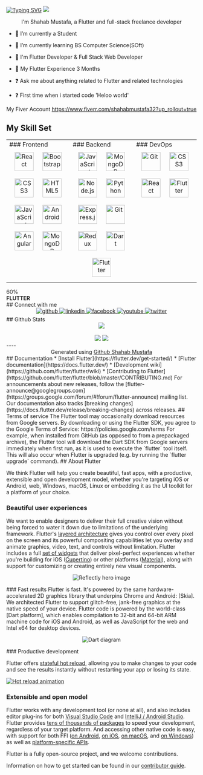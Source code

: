 <a href="https://git.io/typing-svg"><img src="https://readme-typing-svg.herokuapp.com?font=Fira+Code&size=30&pause=1000&width=800&lines=Hi%2C+I+am+Shahab+Mustafa;I'm+Flutter+%26++Full+Stack+Web+Developer" alt="Typing SVG" /></a>
<img src="https://www.multidots.com/wp-content/uploads/2020/01/code-quality-standard.png?quality=90" />
</div>  
<div align="center">I'm Shahab Mustafa, a Flutter and full-stack freelance developer </div>  

- 🔭 I’m currently a Student  
 
- 🌱 I’m currently learning BS Computer Science(SOft)

- 🌱 I'm Flutter Developer & Full Stack Web Developer 
  
- 🌱 My Flutter Experience 3 Months

- ❓ Ask me about anything related to Flutter and related technologies 

- ❓ First time when i started code 'Heloo world'

My Fiver Account https://www.fiverr.com/shahabmustafa32?up_rollout=true

## My Skill Set  

<table><tr><td valign="top" width="33%">
### Frontend  
<div align="center">  
<a href="https://reactjs.org/" target="_blank"><img style="margin: 10px" src="https://profilinator.rishav.dev/skills-assets/react-original-wordmark.svg" alt="React" height="50" /></a>  
<a href="https://getbootstrap.com/docs/3.4/javascript/" target="_blank"><img style="margin: 10px" src="https://profilinator.rishav.dev/skills-assets/bootstrap-plain.svg" alt="Bootstrap" height="50" /></a>  
<a href="https://www.w3schools.com/css/" target="_blank"><img style="margin: 10px" src="https://profilinator.rishav.dev/skills-assets/css3-original-wordmark.svg" alt="CSS3" height="50" /></a>  
<a href="https://en.wikipedia.org/wiki/HTML5" target="_blank"><img style="margin: 10px" src="https://profilinator.rishav.dev/skills-assets/html5-original-wordmark.svg" alt="HTML5" height="50" /></a>  
<a href="https://www.javascript.com/" target="_blank"><img style="margin: 10px" src="https://profilinator.rishav.dev/skills-assets/javascript-original.svg" alt="JavaScript" height="50" /></a>  
<a href="https://www.android.com/intl/en_in/" target="_blank"><img style="margin: 10px" src="https://profilinator.rishav.dev/skills-assets/android-original-wordmark.svg" alt="Android" height="50" /></a>  
<a href="https://angular.io/" target="_blank"><img style="margin: 10px" src="https://profilinator.rishav.dev/skills-assets/angularjs-original.svg" alt="Angular" height="50" /></a>  
<a href="https://www.mongodb.com/" target="_blank"><img style="margin: 10px" src="https://profilinator.rishav.dev/skills-assets/mongodb-original-wordmark.svg" alt="MongoDB" height="50" /></a>  
</div>
</td><td valign="top" width="33%">
### Backend  
 
<div align="center"> 
<a href="https://www.javascript.com/" target="_blank"><img style="margin: 10px" src="https://profilinator.rishav.dev/skills-assets/javascript-original.svg" alt="JavaScript" height="50" /></a>  
<a href="https://www.mongodb.com/" target="_blank"><img style="margin: 10px" src="https://profilinator.rishav.dev/skills-assets/mongodb-original-wordmark.svg" alt="MongoDB" height="50" /></a>  
<a href="https://nodejs.org/" target="_blank"><img style="margin: 10px" src="https://profilinator.rishav.dev/skills-assets/nodejs-original-wordmark.svg" alt="Node.js" height="50" /></a>  
<a href="https://www.python.org/" target="_blank"><img style="margin: 10px" src="https://profilinator.rishav.dev/skills-assets/python-original.svg" alt="Python" height="50" /></a>  
<a href="https://expressjs.com/" target="_blank"><img style="margin: 10px" src="https://profilinator.rishav.dev/skills-assets/express-original-wordmark.svg" alt="Express.js" height="50" /></a>  
<a href="https://github.com/" target="_blank"><img style="margin: 10px" src="https://profilinator.rishav.dev/skills-assets/git-scm-icon.svg" alt="Git" height="50" /></a>  
<a href="https://redux.js.org/" target="_blank"><img style="margin: 10px" src="https://profilinator.rishav.dev/skills-assets/redux-original.svg" alt="Redux" height="50" /></a>  
<a href="https://dart.dev/" target="_blank"><img style="margin: 10px" src="https://profilinator.rishav.dev/skills-assets/dartlang-icon.svg" alt="Dart" height="50" /></a>  
<a href="https://flutter.dev/" target="_blank"><img style="margin: 10px" src="https://profilinator.rishav.dev/skills-assets/flutterio-icon.svg" alt="Flutter" height="50" /></a>  
</div>
</td><td valign="top" width="33%">
### DevOps  
<div align="center">  
<a href="https://github.com/" target="_blank"><img style="margin: 10px" src="https://profilinator.rishav.dev/skills-assets/git-scm-icon.svg" alt="Git" height="50" /></a>  
<a href="https://www.w3schools.com/css/" target="_blank"><img style="margin: 10px" src="https://profilinator.rishav.dev/skills-assets/css3-original-wordmark.svg" alt="CSS3" height="50" /></a>  
<a href="https://reactjs.org/" target="_blank"><img style="margin: 10px" src="https://profilinator.rishav.dev/skills-assets/react-original-wordmark.svg" alt="React" height="50" /></a>  
<a href="https://flutter.dev/" target="_blank"><img style="margin: 10px" src="https://profilinator.rishav.dev/skills-assets/flutterio-icon.svg" alt="Flutter" height="50" /></a>  
</div>
</td></tr></table>  
<div class="mb-40">
    <div class="progress progress-2">
        <div class="progress-bar" role="progressbar" aria-valuenow="60" aria-valuemin="0" aria-valuemax="100" style="width: 97%;">60%</div>
    </div>
    <strong>FLUTTER</strong>
</div>
## Connect with me  
<div align="center">
<a href="https://github.com/https://github.com/Shahabmustafa" target="_blank">
<img src=https://img.shields.io/badge/github-%2324292e.svg?&style=for-the-badge&logo=github&logoColor=white alt=github style="margin-bottom: 5px;" />
</a>
<a href="https://linkedin.com/in/https://www.linkedin.com/in/shahab-mustafa-842688211/" target="_blank">
<img src=https://img.shields.io/badge/linkedin-%231E77B5.svg?&style=for-the-badge&logo=linkedin&logoColor=white alt=linkedin style="margin-bottom: 5px;" />
</a>
<a href="https://www.facebook.com/https://web.facebook.com/shahabmustafa.93" target="_blank">
<img src=https://img.shields.io/badge/facebook-%232E87FB.svg?&style=for-the-badge&logo=facebook&logoColor=white alt=facebook style="margin-bottom: 5px;" />
</a>
<a href="https://www.youtube.com/user/https://www.youtube.com/channel/UCgX_sm41sY7fw3qNL7bmOKQ" target="_blank">
<img src=https://img.shields.io/badge/youtube-%23EE4831.svg?&style=for-the-badge&logo=youtube&logoColor=white alt=youtube style="margin-bottom: 5px;" />
</a>
<a href="https://twitter.com/https://twitter.com/ShahabMustafa9" target="_blank">
<img src=https://img.shields.io/badge/twitter-%2300acee.svg?&style=for-the-badge&logo=twitter&logoColor=white alt=twitter style="margin-bottom: 5px;" />
</a>
</div>  
## Github Stats  
<div align="center"><img src="https://github-readme-stats.vercel.app/api?username=ShahabMustafa&show_icons=true&count_private=true&hide_border=true" align="center" /></div>  
<br/>  
<div align="center">
<img src="https://github-readme-stats.vercel.app/api/top-langs?username=zluvsand"/>
<img src="https://github-readme-streak-stats.herokuapp.com/?user=zluvsand"/>
</div> 
----
<div align="center">Generated using <a href="https://shahabmustafa57portfolio.netlify.app/" target="_blank">Github Shahab Mustafa</a></div>
## Documentation
* [Install Flutter](https://flutter.dev/get-started/)
* [Flutter documentation](https://docs.flutter.dev/)
* [Development wiki](https://github.com/flutter/flutter/wiki)
* [Contributing to Flutter](https://github.com/flutter/flutter/blob/master/CONTRIBUTING.md)
For announcements about new releases, follow the
[flutter-announce@googlegroups.com](https://groups.google.com/forum/#!forum/flutter-announce)
mailing list. Our documentation also tracks [breaking
changes](https://docs.flutter.dev/release/breaking-changes) across releases.
## Terms of service
The Flutter tool may occasionally download resources from Google servers. By
downloading or using the Flutter SDK, you agree to the Google Terms of Service:
https://policies.google.com/terms
For example, when installed from GitHub (as opposed to from a prepackaged
archive), the Flutter tool will download the Dart SDK from Google servers
immediately when first run, as it is used to execute the `flutter` tool itself.
This will also occur when Flutter is upgraded (e.g. by running the `flutter
upgrade` command).
## About Flutter




We think Flutter will help you create beautiful, fast apps, with a productive,
extensible and open development model, whether you're targeting iOS or Android,
web, Windows, macOS, Linux or embedding it as the UI toolkit for a platform of
your choice.

### Beautiful user experiences

We want to enable designers to deliver their full creative vision without being
forced to water it down due to limitations of the underlying framework.
Flutter's [layered architecture] gives you control over every pixel on the
screen and its powerful compositing capabilities let you overlay and animate
graphics, video, text, and controls without limitation. Flutter includes a full
[set of widgets][widget catalog] that deliver pixel-perfect experiences whether
you're building for iOS ([Cupertino]) or other platforms ([Material]), along with
support for customizing or creating entirely new visual components.
<p align="center"><img src="https://github.com/flutter/website/blob/main/src/assets/images/docs/homepage/reflectly-hero-600px.png?raw=true" alt="Reflectly hero image"></p>
### Fast results
Flutter is fast. It's powered by the same hardware-accelerated 2D graphics
library that underpins Chrome and Android: [Skia]. We architected Flutter to
support glitch-free, jank-free graphics at the native speed of your device.
Flutter code is powered by the world-class [Dart platform], which enables
compilation to 32-bit and 64-bit ARM machine code for iOS and Android, as well
as JavaScript for the web and Intel x64 for desktop devices.
<p align="center"><img src="https://github.com/flutter/website/blob/main/src/assets/images/docs/homepage/dart-diagram-small.png?raw=true" alt="Dart diagram"></p>
### Productive development

Flutter offers [stateful hot reload][Hot reload], allowing you to make changes to your code
and see the results instantly without restarting your app or losing its state.

[![Hot reload animation][]][Hot reload]

### Extensible and open model

Flutter works with any development tool (or none at all), and also includes
editor plug-ins for both [Visual Studio Code] and [IntelliJ / Android Studio].
Flutter provides [tens of thousands of packages][Flutter packages] to speed your
development, regardless of your target platform. And accessing other native code
is easy, with support for both FFI ([on Android][Android FFI], [on iOS][iOS FFI],
[on macOS][macOS FFI], and [on Windows][Windows FFI]) as well as
[platform-specific APIs][platform channels].

Flutter is a fully open-source project, and we welcome contributions.

Information on how to get started can be found in our
[contributor guide](CONTRIBUTING.md).

[flutter.dev]: https://flutter.dev

[Build Status - Cirrus]: https://api.cirrus-ci.com/github/flutter/flutter.svg

[Build status]: https://cirrus-ci.com/github/flutter/flutter/master

[Discord instructions]: https://github.com/flutter/flutter/wiki/Chat

[Discord badge]: https://img.shields.io/discord/608014603317936148

[Twitter handle]: https://img.shields.io/twitter/follow/flutterdev.svg?style=social&label=Follow

[Twitter badge]: https://twitter.com/intent/follow?screen_name=flutterdev

[layered architecture]: https://docs.flutter.dev/resources/inside-flutter

[architectural overview]: https://docs.flutter.dev/resources/architectural-overview

[widget catalog]: https://flutter.dev/widgets/

[Cupertino]: https://docs.flutter.dev/development/ui/widgets/cupertino

[Material]: https://docs.flutter.dev/development/ui/widgets/material

[Skia]: https://skia.org/

[Dart platform]: https://dart.dev/

[Hot reload animation]: https://github.com/flutter/website/blob/main/src/assets/images/docs/tools/android-studio/hot-reload.gif?raw=true

[Hot reload]: https://docs.flutter.dev/development/tools/hot-reload

[Visual Studio Code]: https://marketplace.visualstudio.com/items?itemName=Dart-Code.flutter

[IntelliJ / Android Studio]: https://plugins.jetbrains.com/plugin/9212-flutter

[Flutter packages]: https://pub.dev/flutter

[Android FFI]: https://docs.flutter.dev/development/platform-integration/android/c-interop

[iOS FFI]: https://docs.flutter.dev/development/platform-integration/ios/c-interop

[macOS FFI]: https://docs.flutter.dev/development/platform-integration/macos/c-interop

[Windows FFI]: https://docs.flutter.dev/development/platform-integration/windows/building#integrating-with-windows

[platform channels]: https://docs.flutter.dev/development/platform-integration/platform-channels

[interop example]: https://github.com/flutter/flutter/tree/master/examples/platform_channel
